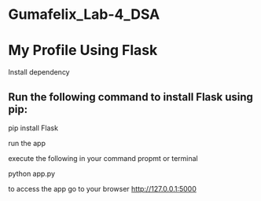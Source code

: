 # Gumafelix_Lab-4_DSA

# My Profile Using Flask

Install dependency
## Run the following command to install Flask using pip:

pip install Flask


run the app

execute the following in your command propmt or terminal

python app.py

to access the app go to your browser  http://127.0.0.1:5000
